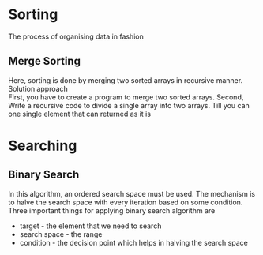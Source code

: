 # Sorting
The process of organising data in fashion

## Merge Sorting
Here, sorting is done by merging two sorted arrays in recursive manner.
Solution approach\
First, you have to create a program to merge two sorted arrays.
Second, Write a recursive code to divide a single array into two arrays. Till you can one single element that can returned as it is

# Searching

## Binary Search
In this algorithm, an ordered search space must be used. The mechanism is to halve the search space with every iteration based on some condition. Three important things for applying binary search algorithm are
- target - the element that we need to search
- search space - the range
- condition - the decision point which helps in halving the search space
